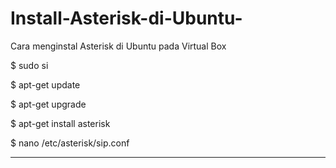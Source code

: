 # Install-Asterisk-di-Ubuntu-
Cara menginstal Asterisk di Ubuntu pada Virtual Box

<p>$ sudo si</p>
<p>$ apt-get update</p>
<p>$ apt-get upgrade</p>
<p>$ apt-get install asterisk</p>
<p>$ nano /etc/asterisk/sip.conf</p><hr>

